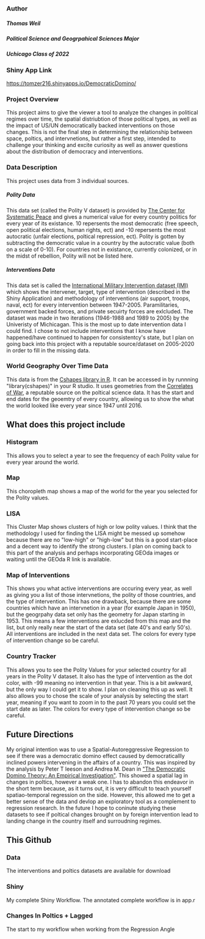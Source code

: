 ### Author
##### Thomas Weil
##### Political Science and Geogrpahical Sciences Major
##### Uchicago Class of 2022


### Shiny App Link
https://tomzer216.shinyapps.io/DemocraticDomino/







### Project Overview
This project aims to give the viewer a tool to analyze the changes in political regimes over time, the spatial distriubtion of those political types, as well as the impact of US/UN democratically backed interventions on those changes. This is not the final step in determining the relationship between space, poltics, and intervnetions, but rather a first step, intended to challenge your thinking and excite curiosity as well as answer questions about the distribution of democracy and interventions. 

### Data Description
This project uses data from 3 individual sources. 
##### Polity Data
This data set (called the Polity V dataset) is provided by [The Center for Systematic Peace](https://www.systemicpeace.org/polityproject.html) and gives a numerical value for every country politics for every year of its existance. 10 repersents the most democratic (free speech, open political elections, human rights, ect) and -10 repersents the most autocratic (unfair elections, poltical repression, ect). Polity is gotten by subtracting the democratic value in a country by the autocratic value (both on a scale of 0-10). For countries not in existance, currently colonized, or in the midst of rebellion, Polity will not be listed here. 
##### Interventions Data
This data set is called the [International Military Intervention dataset (IMI)](https://www.k-state.edu/polsci/intervention/) which shows the intervener, target, type of intervention (described in the Shiny Application) and methodology of interventions (air support, troops, naval,  ect) for every intervention between 1947-2005. Paramilitaries, government backed forces, and private secuirty forces are exlcluded. The dataset was made in two iterations (1946-1988 and 1989 to 2005) by the Univeristy of Michicagan. This is the most up to date intervention data I could find. I chose to not include interventions that I know have happened/have continued to happen for consistentcy's state, but I plan on going back into this project with a reputable source/dataset on 2005-2020 in order to fill in the missing data. 
### World Geography Over Time Data
This data is from the [Cshapes library in R](http://nils.weidmann.ws/projects/cshapes/r-package.html). It can be accessed in by runnning "library(cshapes)" in your R studio. It uses geometries from the [Correlates of War](https://correlatesofwar.org/data-sets), a reputable source on the poltical science data. It has the start and end dates for the geoemtry of every country, allowing us to show the what the world looked like every year since 1947 until 2016.  


## What does this project include
### Histogram 
This allows you to select a year to see the frequency of each Polity value for every year around the world.

### Map
 This choropleth map shows a map of the world for the year you selected for the Polity values. 
 
 ### LISA
 This Cluster Map shows clusters of high or low polity values. I think that the methodology I used for finding the LISA might be messed up somehow because there are no "low-high" or "high-low" but this is a good start-place and a decent way to identify the strong clusters. I plan on coming back to this part of the analysis and perhaps incorporating GEOda images or waiting until the GEOda R link is available. 
 
 ### Map of Interventions
 
  This shows you what active interventions are occuring every year, as well as giving you a list of those intervnetions, the polity of those countries, and the type of intervention. This has one drawback, because there are some countries which have an intervnetion in a  year (for example Japan in 1950), but the geogrpahy data set only has the geometry for Japan starting in 1953. This means a few interventions are exlucded from this map and the list, but only really near the start of the data set (late 40's and early 50's). All interventions are included in the next data set. The colors for every type of intervention change so be careful. 
  
  ### Country Tracker
  This allows you to see the Polity Values for your selected country for all years in the Polity V dataset. It also has the type of intervention as the dot color, with -99 meaning no intervention in that year. This is a bit awkward, but the only way I could get it to show. I plan on cleaning this up as well. It also allows you to chose the scale of your analysis by selecting the start year, meaning if you want to zoom in to the past 70 years you could set the start date as later.  The colors for every type of intervention change so be careful. 
  
  
  ## Future Directions
  My original intention was to use a Spatial-Autoreggressive Regression to see if there was a democratic domino effect caused by democraticallly inclined powers intervening in the affairs of a country. This was inspired by the analysis by Peter T leeson and Andrea M. Dean in ["The Democratic Domino Theory: An Empirical Investigation"](https://www.peterleeson.com/Democratic_Domino_Theory.pdf). This showed a spatial lag in changes in poltics, however a weak one. 
  I has to abandon this endeavor in the short term because, as it turns out, it is very difficult to teach yourself spatiao-temporal regression on the side. However, this allowed me to get a better sense of the data and devlop an exploratory tool as a complement to regression research. In the future I hope to coninute studying these datasets to see if poltical changes brought on by foreign intervention lead to landing change in the country itself and surroudning regimes. 
  
  ## This Github
  
  ### Data
  The interventions and poltics datasets are available for download
  
  ### Shiny 
  
  My complete Shiny Workflow.
  The annotated complete workflow is in app.r
  
  ### Changes In Poltics + Lagged
  The start to my workflow when working from the Regression Angle
  
  
  
  
  


